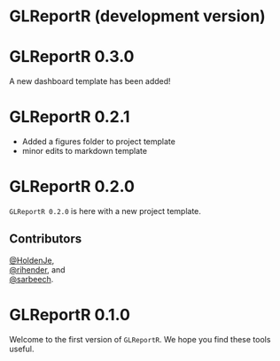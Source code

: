 # GLReportR (development version)

# GLReportR 0.3.0
A new dashboard template has been added!

# GLReportR 0.2.1
- Added a figures folder to project template
- minor edits to markdown template

# GLReportR 0.2.0

`GLReportR 0.2.0` is here with a new project template.

## Contributors

[&#x0040;HoldenJe](https://github.com/HoldenJe),  
[&#x0040;rihender](https://github.com/rihender), and  
[&#x0040;sarbeech](https://github.com/sarbeech).  

# GLReportR 0.1.0

Welcome to the first version of `GLReportR`. We hope you find these tools useful.
